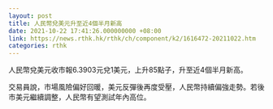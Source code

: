 ```yaml
---
layout: post
title: 人民幣兌美元升至近4個半月新高
date: 2021-10-22 17:41:26.000000000 +08:00
link: https://news.rthk.hk/rthk/ch/component/k2/1616472-20211022.htm
categories: rthk
---
```


人民幣兌美元收市報6.3903元兌1美元，上升85點子，升至近4個半月新高。

交易員說，市場風險偏好回暖，美元反彈後再度受壓，人民幣持續偏強走勢。若後市美元繼續調整，人民幣有望測試年內高位。
